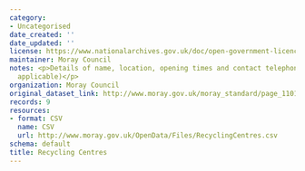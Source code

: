 ```yaml
---
category:
- Uncategorised
date_created: ''
date_updated: ''
license: https://www.nationalarchives.gov.uk/doc/open-government-licence/version/3/
maintainer: Moray Council
notes: <p>Details of name, location, opening times and contact telephone number (where
  applicable)</p>
organization: Moray Council
original_dataset_link: http://www.moray.gov.uk/moray_standard/page_110140.html
records: 9
resources:
- format: CSV
  name: CSV
  url: http://www.moray.gov.uk/OpenData/Files/RecyclingCentres.csv
schema: default
title: Recycling Centres
---
```

